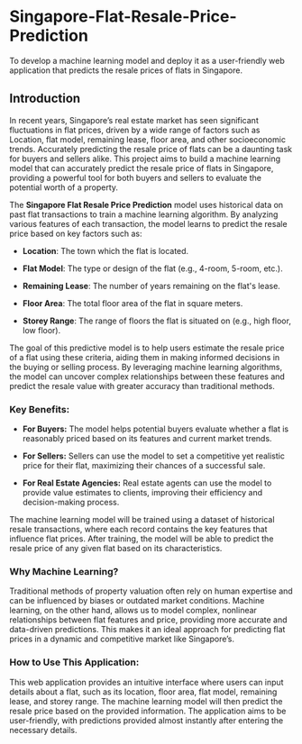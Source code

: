 # Singapore-Flat-Resale-Price-Prediction
To develop a machine learning model and deploy it as a user-friendly web application that predicts the resale prices of flats in Singapore.

Introduction 
-------------

In recent years, Singapore’s real estate market has seen significant fluctuations in flat prices, driven by a wide range of factors such as Location, flat model, remaining lease, floor area, and other socioeconomic trends. Accurately predicting the resale price of flats can be a daunting task for buyers and sellers alike. This project aims to build a machine learning model that can accurately predict the resale price of flats in Singapore, providing a powerful tool for both buyers and sellers to evaluate the potential worth of a property.

The **Singapore Flat Resale Price Prediction** model uses historical data on past flat transactions to train a machine learning algorithm. By analyzing various features of each transaction, the model learns to predict the resale price based on key factors such as:

*   **Location**: The town which the flat is located.
    
*   **Flat Model**: The type or design of the flat (e.g., 4-room, 5-room, etc.).
    
*   **Remaining Lease**: The number of years remaining on the flat's lease.
    
*   **Floor Area**: The total floor area of the flat in square meters.
    
*   **Storey Range**: The range of floors the flat is situated on (e.g., high floor, low floor).
    

The goal of this predictive model is to help users estimate the resale price of a flat using these criteria, aiding them in making informed decisions in the buying or selling process. By leveraging machine learning algorithms, the model can uncover complex relationships between these features and predict the resale value with greater accuracy than traditional methods.

### Key Benefits:

*   **For Buyers:** The model helps potential buyers evaluate whether a flat is reasonably priced based on its features and current market trends.
    
*   **For Sellers:** Sellers can use the model to set a competitive yet realistic price for their flat, maximizing their chances of a successful sale.
    
*   **For Real Estate Agencies:** Real estate agents can use the model to provide value estimates to clients, improving their efficiency and decision-making process.
    

The machine learning model will be trained using a dataset of historical resale transactions, where each record contains the key features that influence flat prices. After training, the model will be able to predict the resale price of any given flat based on its characteristics.

### Why Machine Learning?

Traditional methods of property valuation often rely on human expertise and can be influenced by biases or outdated market conditions. Machine learning, on the other hand, allows us to model complex, nonlinear relationships between flat features and price, providing more accurate and data-driven predictions. This makes it an ideal approach for predicting flat prices in a dynamic and competitive market like Singapore’s.

### How to Use This Application:

This web application provides an intuitive interface where users can input details about a flat, such as its location, floor area, flat model, remaining lease, and storey range. The machine learning model will then predict the resale price based on the provided information. The application aims to be user-friendly, with predictions provided almost instantly after entering the necessary details.
